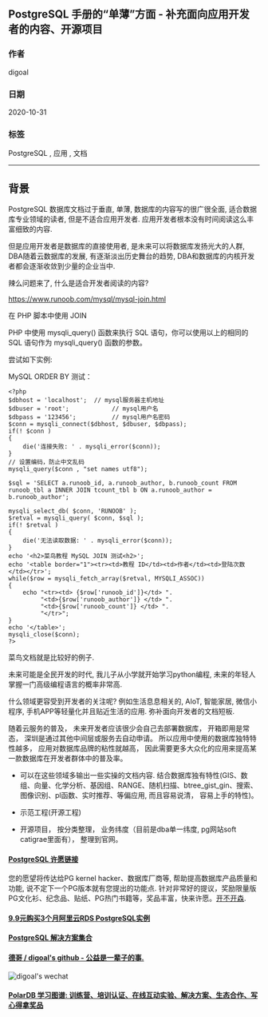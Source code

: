 ## PostgreSQL 手册的“单薄”方面 - 补充面向应用开发者的内容、开源项目     
                        
### 作者                        
digoal                        
                        
### 日期                        
2020-10-31                        
                        
### 标签                        
PostgreSQL , 应用 , 文档                     
                        
----                        
                        
## 背景           
PostgreSQL 数据库文档过于垂直, 单薄, 数据库的内容写的很广很全面, 适合数据库专业领域的读者, 但是不适合应用开发者. 应用开发者根本没有时间阅读这么丰富细致的内容.      
    
但是应用开发者是数据库的直接使用者, 是未来可以将数据库发扬光大的人群, DBA随着云数据库的发展, 有逐渐淡出历史舞台的趋势, DBA和数据库的内核开发者都会逐渐收敛到少量的企业当中.     
    
辣么问题来了, 什么是适合开发者阅读的内容?       
    
https://www.runoob.com/mysql/mysql-join.html     
            
在 PHP 脚本中使用 JOIN    
    
PHP 中使用 mysqli_query() 函数来执行 SQL 语句，你可以使用以上的相同的 SQL 语句作为 mysqli_query() 函数的参数。    
    
尝试如下实例:    
    
MySQL ORDER BY 测试：    
    
```    
<?php    
$dbhost = 'localhost';  // mysql服务器主机地址    
$dbuser = 'root';            // mysql用户名    
$dbpass = '123456';          // mysql用户名密码    
$conn = mysqli_connect($dbhost, $dbuser, $dbpass);    
if(! $conn )    
{    
    die('连接失败: ' . mysqli_error($conn));    
}    
// 设置编码，防止中文乱码    
mysqli_query($conn , "set names utf8");    
     
$sql = 'SELECT a.runoob_id, a.runoob_author, b.runoob_count FROM runoob_tbl a INNER JOIN tcount_tbl b ON a.runoob_author = b.runoob_author';    
     
mysqli_select_db( $conn, 'RUNOOB' );    
$retval = mysqli_query( $conn, $sql );    
if(! $retval )    
{    
    die('无法读取数据: ' . mysqli_error($conn));    
}    
echo '<h2>菜鸟教程 MySQL JOIN 测试<h2>';    
echo '<table border="1"><tr><td>教程 ID</td><td>作者</td><td>登陆次数</td></tr>';    
while($row = mysqli_fetch_array($retval, MYSQLI_ASSOC))    
{    
    echo "<tr><td> {$row['runoob_id']}</td> ".    
         "<td>{$row['runoob_author']} </td> ".    
         "<td>{$row['runoob_count']} </td> ".    
         "</tr>";    
}    
echo '</table>';    
mysqli_close($conn);    
?>    
```    
    
菜鸟文档就是比较好的例子.      
    
未来可能是全民开发的时代, 我儿子从小学就开始学习python编程, 未来的年轻人掌握一门高级编程语言的概率非常高.     
    
什么领域更容受到开发者的关注呢? 例如生活息息相关的, AIoT, 智能家居, 微信小程序, 手机APP等轻量化并且贴近生活的应用. 弥补面向开发者的文档短板.      
  
随着云服务的普及， 未来开发者应该很少会自己去部署数据库， 开箱即用是常态， 深圳是通过其他中间层或服务去自动申请。 所以应用中使用的数据库独特特性越多， 应用对数据库品牌的粘性就越高， 因此需要更多大众化的应用来提高某一款数据库在开发者群体中的普及率。   
    
- 可以在这些领域多输出一些实操的文档内容.  结合数据库独有特性(GIS、数组、向量、化学分析、基因组、RANGE、随机扫描、btree_gist_gin、搜索、图像识别、pl函数、实时推荐、等偏应用, 而且容易说清， 容易上手的特性)。        
- 示范工程(开源工程)    
  
- 开源项目， 按分类整理， 业务纬度（目前是dba单一纬度, pg网站soft catigrae里面有）， 整理到官网。    
      
  
#### [PostgreSQL 许愿链接](https://github.com/digoal/blog/issues/76 "269ac3d1c492e938c0191101c7238216")
您的愿望将传达给PG kernel hacker、数据库厂商等, 帮助提高数据库产品质量和功能, 说不定下一个PG版本就有您提出的功能点. 针对非常好的提议，奖励限量版PG文化衫、纪念品、贴纸、PG热门书籍等，奖品丰富，快来许愿。[开不开森](https://github.com/digoal/blog/issues/76 "269ac3d1c492e938c0191101c7238216").  
  
  
#### [9.9元购买3个月阿里云RDS PostgreSQL实例](https://www.aliyun.com/database/postgresqlactivity "57258f76c37864c6e6d23383d05714ea")
  
  
#### [PostgreSQL 解决方案集合](https://yq.aliyun.com/topic/118 "40cff096e9ed7122c512b35d8561d9c8")
  
  
#### [德哥 / digoal's github - 公益是一辈子的事.](https://github.com/digoal/blog/blob/master/README.md "22709685feb7cab07d30f30387f0a9ae")
  
  
![digoal's wechat](../pic/digoal_weixin.jpg "f7ad92eeba24523fd47a6e1a0e691b59")
  
  
#### [PolarDB 学习图谱: 训练营、培训认证、在线互动实验、解决方案、生态合作、写心得拿奖品](https://www.aliyun.com/database/openpolardb/activity "8642f60e04ed0c814bf9cb9677976bd4")
  

